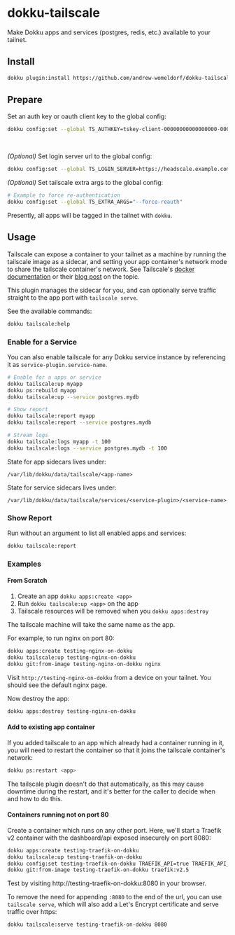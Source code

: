 # dokku-tailscale

Make Dokku apps and services (postgres, redis, etc.) available to your tailnet.

## Install

```sh
dokku plugin:install https://github.com/andrew-womeldorf/dokku-tailscale.git tailscale
```

## Prepare

Set an auth key or oauth client key to the global config:

```sh
dokku config:set --global TS_AUTHKEY=tskey-client-00000000000000000-000000000000000000000000000000000
```

&nbsp;

_(Optional)_ Set login server url to the global config:

```sh
dokku config:set --global TS_LOGIN_SERVER=https://headscale.example.com
```

_(Optional)_ Set tailscale extra args to the global config:

```sh
# Example to force re-authentication
dokku config:set --global TS_EXTRA_ARGS="--force-reauth"
```

Presently, all apps will be tagged in the tailnet with `dokku`.

## Usage

Tailscale can expose a container to your tailnet as a machine by running the
tailscale image as a sidecar, and setting your app container's network mode to
share the tailscale container's network. See Tailscale's [docker
documentation](https://tailscale.com/kb/1282/docker) or their [blog
post](https://tailscale.com/blog/docker-tailscale-guide) on the topic.

This plugin manages the sidecar for you, and can optionally serve traffic
straight to the app port with `tailscale serve`.

See the available commands:

```sh
dokku tailscale:help
```
### Enable for a Service

You can also enable tailscale for any Dokku service instance by referencing it as `service-plugin.service-name`.

```sh
# Enable for a apps or service
dokku tailscale:up myapp
dokku ps:rebuild myapp
dokku tailscale:up --service postgres.mydb

# Show report
dokku tailscale:report myapp
dokku tailscale:report --service postgres.mydb

# Stream logs
dokku tailscale:logs myapp -t 100
dokku tailscale:logs --service postgres.mydb -t 100
```

State for app sidecars lives under:

```
/var/lib/dokku/data/tailscale/<app-name>
```

State for service sidecars lives under:

```
/var/lib/dokku/data/tailscale/services/<service-plugin>/<service-name>
```

### Show Report

Run without an argument to list all enabled apps and services:

```sh
dokku tailscale:report
```

### Examples

#### From Scratch

1. Create an app `dokku apps:create <app>`
2. Run `dokku tailscale:up <app>` on the app
3. Tailscale resources will be removed when you `dokku apps:destroy`

The tailscale machine will take the same name as the app.

For example, to run nginx on port 80:

```sh
dokku apps:create testing-nginx-on-dokku
dokku tailscale:up testing-nginx-on-dokku
dokku git:from-image testing-nginx-on-dokku nginx
```

Visit `http://testing-nginx-on-dokku` from a device on your tailnet. You should
see the default nginx page.

Now destroy the app:

```sh
dokku apps:destroy testing-nginx-on-dokku
```

#### Add to existing app container

If you added tailscale to an app which already had a container running in it,
you will need to restart the container so that it joins the tailscale
container's network:

```sh
dokku ps:restart <app>
```

The tailscale plugin doesn't do that automatically, as this may cause downtime
during the restart, and it's better for the caller to decide when and how to do
this.

#### Containers running not on port 80

Create a container which runs on any other port. Here, we'll start a Traefik v2
container with the dashboard/api exposed insecurely on port 8080:

```sh
dokku apps:create testing-traefik-on-dokku
dokku tailscale:up testing-traefik-on-dokku
dokku config:set testing-traefik-on-dokku TRAEFIK_API=true TRAEFIK_API_INSECURE=true
dokku git:from-image testing-traefik-on-dokku traefik:v2.5
```

Test by visiting http://testing-traefik-on-dokku:8080 in your browser.

To remove the need for appending `:8080` to the end of the url, you can use
`tailscale serve`, which will also add a Let's Encrypt certificate and serve
traffic over https:

```
dokku tailscale:serve testing-traefik-on-dokku 8080
```

